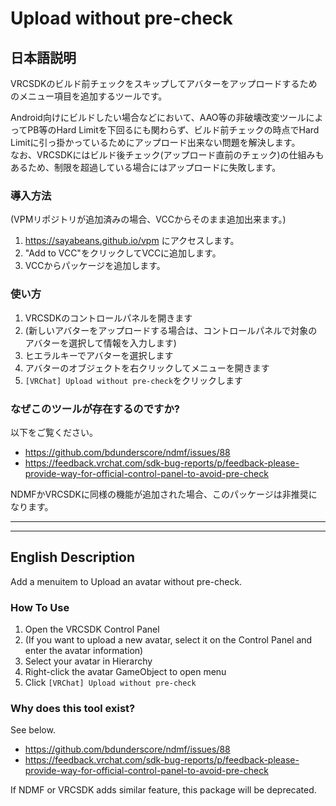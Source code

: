 # Upload without pre-check
## 日本語説明
VRCSDKのビルド前チェックをスキップしてアバターをアップロードするためのメニュー項目を追加するツールです。

Android向けにビルドしたい場合などにおいて、AAO等の非破壊改変ツールによってPB等のHard Limitを下回るにも関わらず、ビルド前チェックの時点でHard Limitに引っ掛かっているためにアップロード出来ない問題を解決します。\
なお、VRCSDKにはビルド後チェック(アップロード直前のチェック)の仕組みもあるため、制限を超過している場合にはアップロードに失敗します。

### 導入方法
(VPMリポジトリが追加済みの場合、VCCからそのまま追加出来ます。)
1. https://sayabeans.github.io/vpm にアクセスします。
2. "Add to VCC"をクリックしてVCCに追加します。
3. VCCからパッケージを追加します。

### 使い方
1. VRCSDKのコントロールパネルを開きます
2. (新しいアバターをアップロードする場合は、コントロールパネルで対象のアバターを選択して情報を入力します)
3. ヒエラルキーでアバターを選択します
4. アバターのオブジェクトを右クリックしてメニューを開きます
5. `[VRChat] Upload without pre-check`をクリックします

### なぜこのツールが存在するのですか?
以下をご覧ください。
- https://github.com/bdunderscore/ndmf/issues/88
- https://feedback.vrchat.com/sdk-bug-reports/p/feedback-please-provide-way-for-official-control-panel-to-avoid-pre-check

NDMFかVRCSDKに同様の機能が追加された場合、このパッケージは非推奨になります。

---
---
## English Description
Add a menuitem to Upload an avatar without pre-check.

### How To Use
1. Open the VRCSDK Control Panel
2. (If you want to upload a new avatar, select it on the Control Panel and enter the avatar information)
3. Select your avatar in Hierarchy
4. Right-click the avatar GameObject to open menu
5. Click `[VRChat] Upload without pre-check`

### Why does this tool exist?
See below.
- https://github.com/bdunderscore/ndmf/issues/88
- https://feedback.vrchat.com/sdk-bug-reports/p/feedback-please-provide-way-for-official-control-panel-to-avoid-pre-check

If NDMF or VRCSDK adds similar feature, this package will be deprecated.

